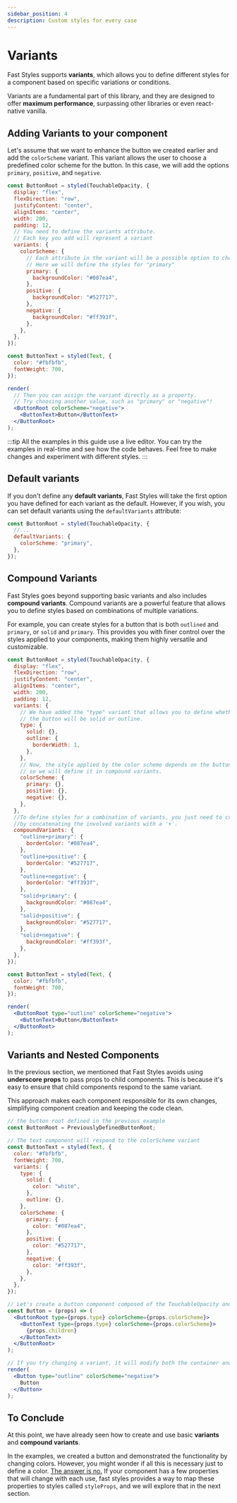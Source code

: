 ```yaml
---
sidebar_position: 4
description: Custom styles for every case
---
```


# Variants

Fast Styles supports **variants**, which allows you to define different styles for a component based on specific variations or conditions.

Variants are a fundamental part of this library, and they are designed to offer **maximum performance**, surpassing other libraries or even react-native vanilla.

## Adding Variants to your component

Let's assume that we want to enhance the button we created earlier and add the `colorScheme` variant. This variant allows the user to choose a predefined color scheme for the button. In this case, we will add the options `primary`, `positive`, and `negative`.

```jsx live noInline
const ButtonRoot = styled(TouchableOpacity, {
  display: "flex",
  flexDirection: "row",
  justifyContent: "center",
  alignItems: "center",
  width: 200,
  padding: 12,
  // You need to define the variants attribute.
  // Each key you add will represent a variant
  variants: {
    colorScheme: {
      // Each attribute in the variant will be a possible option to choose from.
      // Here we will define the styles for "primary"
      primary: {
        backgroundColor: "#087ea4",
      },
      positive: {
        backgroundColor: "#527717",
      },
      negative: {
        backgroundColor: "#ff393f",
      },
    },
  },
});

const ButtonText = styled(Text, {
  color: "#fbfbfb",
  fontWeight: 700,
});

render(
  // Then you can assign the variant directly as a property.
  // Try choosing another value, such as "primary" or "negative"!
  <ButtonRoot colorScheme="negative">
    <ButtonText>Button</ButtonText>
  </ButtonRoot>
);
```

:::tip
All the examples in this guide use a live editor. You can try the examples in real-time and see how the code behaves. Feel free to make changes and experiment with different styles.
:::

## Default variants

If you don't define any **default variants**, Fast Styles will take the first option you have defined for each variant as the default. However, if you wish, you can set default variants using the `defaultVariants` attribute:

```jsx
const ButtonRoot = styled(TouchableOpacity, {
  //...
  defaultVariants: {
    colorScheme: "primary",
  },
});
```

## Compound Variants

Fast Styles goes beyond supporting basic variants and also includes **compound variants**. Compound variants are a powerful feature that allows you to define styles based on combinations of multiple variations.

For example, you can create styles for a button that is both `outlined` and `primary`, or `solid` and `primary`. This provides you with finer control over the styles applied to your components, making them highly versatile and customizable.

```jsx live noInline
const ButtonRoot = styled(TouchableOpacity, {
  display: "flex",
  flexDirection: "row",
  justifyContent: "center",
  alignItems: "center",
  width: 200,
  padding: 12,
  variants: {
    // We have added the "type" variant that allows you to define whether
    // the button will be solid or outline.
    type: {
      solid: {},
      outline: {
        borderWidth: 1,
      },
    },
    // Now, the style applied by the color scheme depends on the button type,
    // so we will define it in compound variants.
    colorScheme: {
      primary: {},
      positive: {},
      negative: {},
    },
  },
  //To define styles for a combination of variants, you just need to create a rule
  //by concatenating the involved variants with a '+'.
  compoundVariants: {
    "outline+primary": {
      borderColor: "#087ea4",
    },
    "outline+positive": {
      borderColor: "#527717",
    },
    "outline+negative": {
      borderColor: "#ff393f",
    },
    "solid+primary": {
      backgroundColor: "#087ea4",
    },
    "solid+positive": {
      backgroundColor: "#527717",
    },
    "solid+negative": {
      backgroundColor: "#ff393f",
    },
  },
});

const ButtonText = styled(Text, {
  color: "#fbfbfb",
  fontWeight: 700,
});

render(
  <ButtonRoot type="outline" colorScheme="negative">
    <ButtonText>Button</ButtonText>
  </ButtonRoot>
);
```

## Variants and Nested Components

In the previous section, we mentioned that Fast Styles avoids using **underscore props** to pass props to child components. This is because it's easy to ensure that child components respond to the same variant.

This approach makes each component responsible for its own changes, simplifying component creation and keeping the code clean.

```jsx live noInline
// the button root defined in the previous example
const ButtonRoot = PreviouslyDefinedButtonRoot;

// The text component will respond to the colorScheme variant
const ButtonText = styled(Text, {
  color: "#fbfbfb",
  fontWeight: 700,
  variants: {
    type: {
      solid: {
        color: "white",
      },
      outline: {},
    },
    colorScheme: {
      primary: {
        color: "#087ea4",
      },
      positive: {
        color: "#527717",
      },
      negative: {
        color: "#ff393f",
      },
    },
  },
});

// Let's create a button component composed of the TouchableOpacity and Text components
const Button = (props) => (
  <ButtonRoot type={props.type} colorScheme={props.colorScheme}>
    <ButtonText type={props.type} colorScheme={props.colorScheme}>
      {props.children}
    </ButtonText>
  </ButtonRoot>
);

// If you try changing a variant, it will modify both the container and the text together
render(
  <Button type="outline" colorScheme="negative">
    Button
  </Button>
);
```

## To Conclude

At this point, we have already seen how to create and use basic **variants** and **compound variants**.

In the examples, we created a button and demonstrated the functionality by changing colors.
However, you might wonder if all this is necessary just to define a color. <u>The answer is no.</u> If your component has a few properties that will change with each use, fast styles provides a way to map these properties to styles called `styleProps`, and we will explore that in the next section.
